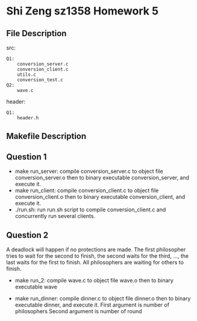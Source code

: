 # Shi Zeng sz1358 Homework 5

## File Description

src:

    Q1:
        conversion_server.c 
        conversion_client.c
        utils.c
        conversion_test.c
    Q2: 
        wave.c

header:

    Q1:
        header.h

## Makefile Description
## Question 1
* make run_server: compile conversion_server.c  to object file conversion_server.o 
then to binary executable conversion_server, and execute it.
* make run_client: compile conversion_client.c to object file conversion_client.o
then to binary executable conversion_client, and execute it.
* ./run.sh: run run.sh script to compile conversion_client.c and concurrently run several clients.

## Question 2

A deadlock will happen if no protections are made. The first philosopher tries to
wait for the second to finish, the second waits for the third, ..., the last waits
for the first to finish. All philosophers are waiting for others to finish.
* make run_2: compile wave.c to object file wave.o 
then to binary executable wave

* make run_dinner: compile dinner.c  to object file dinner.o 
then to binary executable dinner, and execute it.
First argument is number of philosophers
Second argument is number of round

